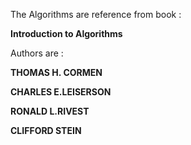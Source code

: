 The Algorithms are reference from book : 

**Introduction to Algorithms**

Authors are  : 

**THOMAS H. CORMEN**

**CHARLES E.LEISERSON**

**RONALD L.RIVEST**

**CLIFFORD STEIN**
